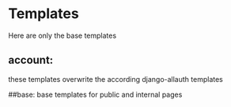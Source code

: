 # Templates

Here are only the base templates

## account:
these templates overwrite the according django-allauth templates 

##base: 
base templates for public and internal pages